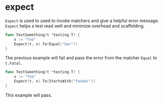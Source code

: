 # expect

`Expect` is used to used to invoke matchers and give a helpful error message. `Expect` helps a test read well and minimize overhead and scaffolding.

```go
func TestSomething(t *testing.T) {
    x := "foo"
    Expect(t, x).To(Equal("bar"))
}
```

The previous example will fail and pass the error from the matcher `Equal` to `t.Fatal`.

```go
func TestSomething(t *testing.T) {
    x := "foo"
    Expect(t, x).To(StartsWith("foobar"))
}
```

This example will pass. 
